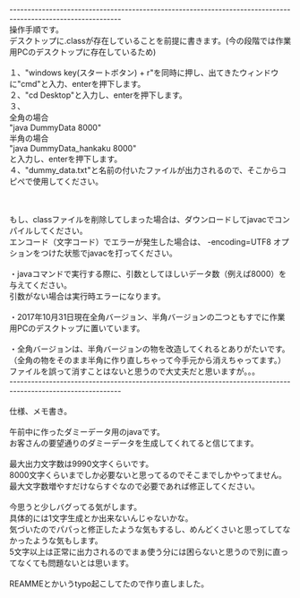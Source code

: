 -------------------------------------------------------------------------------------------------------------<br>
操作手順です。<br>
デスクトップに.classが存在していることを前提に書きます。(今の段階では作業用PCのデスクトップに存在しているため)<br>
<br>
１、"windows key(スタートボタン) + r"を同時に押し、出てきたウィンドウに"cmd"と入力、enterを押下します。<br>
２、"cd Desktop"と入力し、enterを押下します。<br>
３、<br>
 全角の場合<br>
    "java DummyData 8000"<br>
 半角の場合<br>
    "java DummyData_hankaku 8000"<br>
 と入力し、enterを押下します。<br>
４、"dummy_data.txt"と名前の付いたファイルが出力されるので、そこからコピペで使用してください。<br>
<br><br>

もし、classファイルを削除してしまった場合は、ダウンロードしてjavacでコンパイルしてください。<br>
エンコード（文字コード）でエラーが発生した場合は、 -encoding=UTF8 オプションをつけた状態でjavacを打ってください。<br>
<br>
・javaコマンドで実行する際に、引数としてほしいデータ数（例えば8000）を与えてください。<br>
引数がない場合は実行時エラーになります。<br>
<br>
・2017年10月31日現在全角バージョン、半角バージョンの二つともすでに作業用PCのデスクトップに置いています。<br>
<br>
・全角バージョンは、半角バージョンの物を改造してくれるとありがたいです。（全角の物をそのまま半角に作り直しちゃって今手元から消えちゃってます。）<br>
ファイルを誤って消すことはないと思うので大丈夫だと思いますが。。。<br>
-------------------------------------------------------------------------------------------------------------<br>
<br>
仕様、メモ書き。<br>
<br>
午前中に作ったダミーデータ用のjavaです。<br>
お客さんの要望通りのダミーデータを生成してくれてると信じてます。<br>
<br>
最大出力文字数は9990文字くらいです。<br>
8000文字くらいまでしか必要ないと思ってるのでそこまでしかやってません。<br>
最大文字数増やすだけならすぐなので必要であれば修正してください。<br>
<br>
今思うと少しバグってる気がします。<br>
具体的には1文字生成とか出来ないんじゃないかな。<br>
気づいたのでパパっと修正したような気もするし、めんどくさいと思ってしてなかったような気もします。<br>
5文字以上は正常に出力されるのでまぁ使う分には困らないと思うので別に直ってなくても問題ないとは思います。<br>
<br>
REAMMEとかいうtypo起こしてたので作り直しました。<br>
